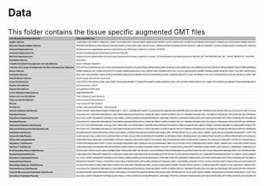 ## Data
This folder contains the tissue specific augmented GMT files 
![cover](../Image/tissue_gmt.png)
